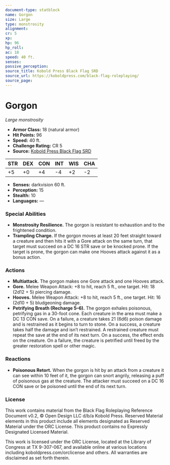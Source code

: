 ```yaml
---
document-type: statblock
name: Gorgon
size: Large
type: monstrosity
alignment: 
cr: 5
xp: 
hp: 96
hp_roll: 
ac: 18
speed: 40 ft.
senses: 
passive_perception: 
source_title: Kobold Press Black Flag SRD
source_url: https://koboldpress.com/black-flag-roleplaying/
source_page: 
---
```


# Gorgon

*Large monstrosity*

- **Armor Class:** 18 (natural armor)
- **Hit Points:** 96
- **Speed:** 40 ft.
- **Challenge Rating:** CR 5
- **Source:** [Kobold Press Black Flag SRD](https://koboldpress.com/black-flag-roleplaying/)

| STR | DEX | CON | INT | WIS | CHA |
| --- | --- | --- | --- | --- | --- |
| +5 | +0 | +4 | -4 | +2 | -2 |

- **Senses:** darkvision 60 ft.
- **Perception:** 15
- **Stealth:** 10
- **Languages:** —

### Special Abilities

- **Monstrosity Resilience.** The gorgon is resistant to exhaustion and to the frightened condition.
- **Trampling Charge.** If the gorgon moves at least 20 feet straight toward a creature and then hits it with a Gore attack on the same turn, that target must succeed on a DC 16 STR save or be knocked prone. If the target is prone, the gorgon can make one Hooves attack against it as a bonus action.

### Actions

- **Multiattack.** The gorgon makes one Gore attack and one Hooves attack.
- **Gore.** Melee Weapon Attack: +8 to hit, reach 5 ft., one target. Hit: 18 (2d12 + 5) piercing damage.
- **Hooves.** Melee Weapon Attack: +8 to hit, reach 5 ft., one target. Hit: 16 (2d10 + 5) bludgeoning damage.
- **Petrifying Breath (Recharge 5–6).** The gorgon exhales poisonous, petrifying gas in a 30-foot cone. Each creature in the area must make a DC 13 CON save. On a failure, a creature takes 21 (6d6) poison damage and is restrained as it begins to turn to stone. On a success, a creature takes half the damage and isn’t restrained. A restrained creature must repeat the save at the end of its next turn. On a success, the effect ends on the creature. On a failure, the creature is petrified until freed by the greater restoration spell or other magic.

### Reactions

- **Poisonous Retort.** When the gorgon is hit by an attack from a creature it can see within 10 feet of it, the gorgon can snort angrily, releasing a puff of poisonous gas at the creature. The attacker must succeed on a DC 16 CON save or be poisoned until the end of its next turn.

### License

This work contains material from the Black Flag Roleplaying Reference Document v0.2, © Open Design LLC d/b/a Kobold Press. Reserved Material elements in this product include all elements designated as Reserved Material under the ORC License. This product contains no Expressly Designated Licensed Material.

This work is licensed under the ORC License, located at the Library of Congress at TX 9-307-067, and available online at various locations including koboldpress.com/orclicense and others. All warranties are disclaimed as set forth therein.
